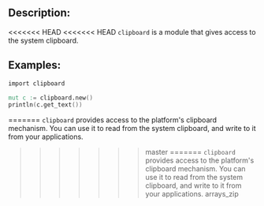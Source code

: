 ## Description:

<<<<<<< HEAD
<<<<<<< HEAD
`clipboard` is a module that gives access to the system clipboard.

## Examples:

```v
import clipboard

mut c := clipboard.new()
println(c.get_text())

```
=======
`clipboard` provides access to the platform's clipboard mechanism.
You can use it to read from the system clipboard, and write to it
from your applications.
>>>>>>> master
=======
`clipboard` provides access to the platform's clipboard mechanism.
You can use it to read from the system clipboard, and write to it
from your applications.
>>>>>>> arrays_zip
